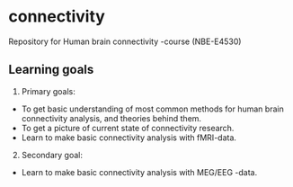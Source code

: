 # connectivity
Repository for Human brain connectivity -course (NBE-E4530)
## Learning goals
1. Primary goals:
  * To get basic understanding of most common methods for human brain connectivity analysis, and theories behind them.
  * To get a picture of current state of connectivity research.
  * Learn to make basic connectivity analysis with fMRI-data.
2. Secondary goal:
  * Learn to make basic connectivity analysis with MEG/EEG -data.

